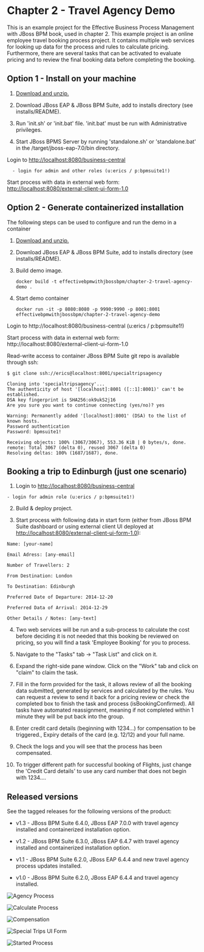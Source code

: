 Chapter 2 - Travel Agency Demo
==============================
This is an example project for the Effective Business Process Management with JBoss BPM book, 
used in chapter 2. This example project is an online employee travel booking process project. It 
contains multiple web services for looking up data for the process and rules to calculate 
pricing. Furthermore, there are several tasks that can be activated to evaluate pricing and to 
review the final booking data before completing the booking. 


Option 1 - Install on your machine
----------------------------------
1. [Download and unzip.](https://github.com/effectivebpmwithjbossbpm/chapter-2-travel-agency-demo/archive/master.zip)

2. Download JBoss EAP & JBoss BPM Suite, add to installs directory (see installs/README).

3. Run 'init.sh' or 'init.bat' file. 'init.bat' must be run with Administrative privileges.

4. Start JBoss BPMS Server by running 'standalone.sh' or 'standalone.bat' in the <path-to-project>/target/jboss-eap-7.0/bin directory.

Login to [http://localhost:8080/business-central](http://localhost:8080/business-central)

```
  - login for admin and other roles (u:erics / p:bpmsuite1!)
```

Start process with data in external web form: [http://localhost:8080/external-client-ui-form-1.0](http://localhost:8080/external-client-ui-form-1.0)


Option 2 - Generate containerized installation
----------------------------------------------
The following steps can be used to configure and run the demo in a container

1. [Download and unzip.](https://github.com/effectivebpmwithjbossbpm/chapter-2-travel-agency-demo/archive/master.zip)

2. Download JBoss EAP & JBoss BPM Suite, add to installs directory (see installs/README).

3. Build demo image.

	```
	docker build -t effectivebpmwithjbossbpm/chapter-2-travel-agency-demo .
	```
4. Start demo container

	```
	docker run -it -p 8080:8080 -p 9990:9990 -p 8001:8001 effectivebpmwithjbossbpm/chapter-2-travel-agency-demo
	```

Login to http://localhost:8080/business-central (u:erics / p:bpmsuite1!) 

Start process with data in external web form: http://localhost:8080/external-client-ui-form-1.0

Read-write access to container JBoss BPM Suite git repo is available through ssh:

   ```
   $ git clone ssh://erics@localhost:8001/specialtripsagency

   Cloning into 'specialtripsagency'...
   The authenticity of host '[localhost]:8001 ([::1]:8001)' can't be established.
   DSA key fingerprint is SHA256:ok9ukS2j16
   Are you sure you want to continue connecting (yes/no)? yes

   Warning: Permanently added '[localhost]:8001' (DSA) to the list of known hosts.
   Password authentication
   Password: bpmsuite1!

   Receiving objects: 100% (3067/3067), 553.36 KiB | 0 bytes/s, done.
   remote: Total 3067 (delta 0), reused 3067 (delta 0)
   Resolving deltas: 100% (1687/1687), done.
   ```



Booking a trip to Edinburgh (just one scenario)
-----------------------------------------------
1. Login to [http://localhost:8080/business-central](http://localhost:8080/business-central)

  ```
  - login for admin role (u:erics / p:bpmsuite1!)
  ```

2. Build & deploy project.

3. Start process with following data in start form (either from JBoss BPM Suite dashboard or using external client
	 UI deployed at [http://localhost:8080/external-client-ui-form-1.0](http://localhost:8080/external-client-ui-form-1.0)):

  ```
  Name: [your-name]

  Email Adress: [any-email]

  Number of Travellers: 2  

  From Destination: London

  To Destination: Edinburgh

  Preferred Date of Departure: 2014-12-20

  Preferred Data of Arrival: 2014-12-29

  Other Details / Notes: [any-text]
  ```

4. Two web services will be run and a sub-process to calculate the cost before deciding it is not needed that this booking be
	 reviewed on pricing, so you will find a task 'Employee Booking' for you to process.

5. Navigate to the "Tasks" tab -> "Task List" and click on it. 

6. Expand the right-side pane window.   Click on the "Work" tab and click on "claim" to claim the task.

7. Fill in the form provided for the task, it allows review of all the booking data submitted, generated by services and 
   calculated by the rules. You can request a review to send it back for a pricing review or check the completed box to 
   finish the task and process (isBookingConfirmed). All tasks have automated reassignment, meaning if not completed within 1 minute
   they will be put back into the group.

8. Enter credit card details (beginning with 1234...) for compensation to be triggered., Expiry details of the 
   card (e.g. 12/12) and your full name.

9. Check the logs and you will see that the process has been compensated.

10. To trigger different path for successful booking of Flights, just change the 'Credit Card details' to use any 
    card number that does not begin with 1234....


Released versions
-----------------
See the tagged releases for the following versions of the product:

- v1.3 - JBoss BPM Suite 6.4.0, JBoss EAP 7.0.0 with travel agency installed and containerized installation option.

- v1.2 - JBoss BPM Suite 6.3.0, JBoss EAP 6.4.7 with travel agency installed and containerized installation option.

- v1.1 - JBoss BPM Suite 6.2.0, JBoss EAP 6.4.4 and new travel agency process updates installed.

- v1.0 - JBoss BPM Suite 6.2.0, JBoss EAP 6.4.4 and travel agency installed.

![Agency Process](https://github.com/effectivebpmwithjbossbpm/chapter-2-travel-agency-demo/blob/master/docs/demo-images/agency-process.png?raw=true)

![Calculate Process](https://github.com/effectivebpmwithjbossbpm/chapter-2-travel-agency-demo/blob/master/docs/demo-images/calculate-process.png?raw=true)

![Compensation](https://raw.githubusercontent.com/effectivebpmwithjbossbpm/chapter-2-travel-agency-demo/master/docs/demo-images/compensation-process.png?raw=true)

![Special Trips UI Form](https://raw.githubusercontent.com/effectivebpmwithjbossbpm/chapter-2-travel-agency-demo/master/docs/demo-images/SpecialTripsUIform.png)

![Started Process](https://raw.githubusercontent.com/effectivebpmwithjbossbpm/chapter-2-travel-agency-demo/master/docs/demo-images/started-process.png)

